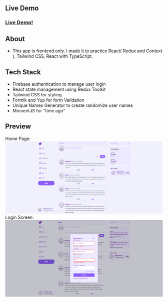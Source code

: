 ## Live Demo

### [Live Demo!](https://twitterpurple.vercel.app/)

## About

- This app is frontend only. I made it to practice React( Redux and Context ), Tailwind CSS, React with TypeScript.

## Tech Stack

- Firebase authentication to manage user login
- React state management using Redux Toolkit
- Tailwind CSS for styling
- Formik and Yup for form Vaildation
- Unique Names Generator to create randomize user names
- MomentJS for "time ago"

## Preview

Home Page:
!["twitter react"](https://github.com/WebDevBernard/Portfolio/blob/main/public/docs/twitter.png)
Login Screen:
!["twitter yup"](https://github.com/WebDevBernard/Portfolio/blob/main/public/docs/twitteryup.png)
